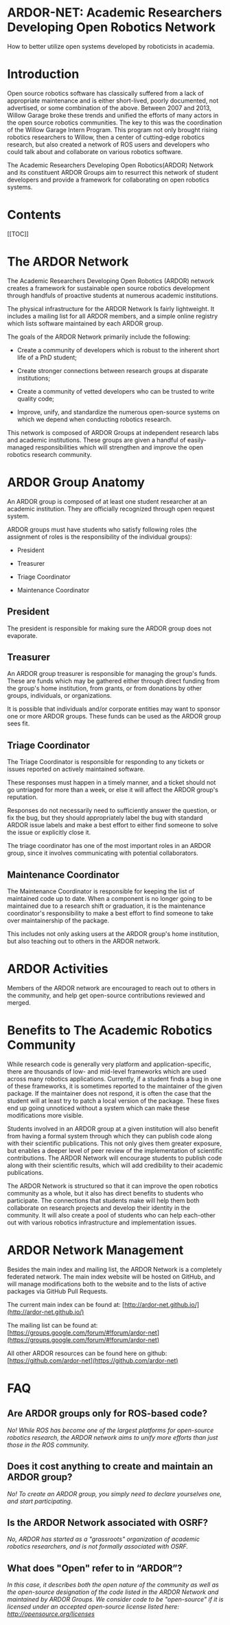 
ARDOR-NET: Academic Researchers Developing Open Robotics Network
================================================================

How to better utilize open systems developed by roboticists in academia.

# Introduction

Open source robotics software has classically suffered from a lack of appropriate maintenance and is either short-lived, poorly documented, not advertised, or some combination of the above. Between 2007 and 2013, Willow Garage broke these trends and unified the efforts of many actors in the open source robotics communities. The key to this was the coordination of the Willow Garage Intern Program. This program not only brought rising robotics researchers to Willow, then a center of cutting-edge robotics research, but also created a network of ROS users and developers who could talk about and collaborate on various robotics software.

The Academic Researchers Developing Open Robotics(ARDOR) Network and its constituent ARDOR Groups aim to resurrect this network of student developers and provide a framework for collaborating on open robotics systems.

# Contents

[[TOC]]

# The ARDOR Network

The Academic Researchers Developing Open Robotics (ARDOR) network creates a framework for sustainable open source robotics development through handfuls of proactive students at numerous academic institutions.

The physical infrastructure for the ARDOR Network Is fairly lightweight. It includes a mailing list for all ARDOR members, and a simple online registry which lists software maintained by each ARDOR group.

The goals of the ARDOR Network primarily include the following:

* Create a community of developers which is robust to the inherent short life of a PhD student;

* Create stronger connections between research groups at disparate institutions;

* Create a community of vetted developers who can be trusted to write quality code;

* Improve, unify, and standardize the numerous open-source systems on which we depend when conducting robotics research.

This network is composed of ARDOR Groups at independent research labs and academic institutions. These groups are given a handful of easily-managed responsibilities which will strengthen and improve the open robotics research community.

# ARDOR Group Anatomy

An ARDOR group is composed of at least one student researcher at an academic institution. They are officially recognized through open request system.

ARDOR groups must have students who satisfy following roles (the assignment of roles is the responsibility of the individual groups):

* President

* Treasurer

* Triage Coordinator

* Maintenance Coordinator

## President

The president is responsible for making sure the ARDOR group does not evaporate.

## Treasurer

An ARDOR group treasurer is responsible for managing the group's funds. These are funds which may be gathered either through direct funding from the group's home institution, from grants, or from donations by other groups, individuals, or organizations.

It is possible that individuals and/or corporate entities may want to sponsor one or more ARDOR groups. These funds can be used as the ARDOR group sees fit.

## Triage Coordinator

The Triage Coordinator is responsible for responding to any tickets or issues reported on actively maintained software.

These responses must happen in a timely manner, and a ticket should not go untriaged for more than a week, or else it will affect the ARDOR group's reputation.

Responses do not necessarily need to sufficiently answer the question, or fix the bug, but they should appropriately label the bug with standard ARDOR issue labels and make a best effort to either find someone to solve the issue or explicitly close it.

The triage coordinator has one of the most important roles in an ARDOR group, since it involves communicating with potential collaborators.

## Maintenance Coordinator

The Maintenance Coordinator is responsible for keeping the list of maintained code up to date. When a component is no longer going to be maintained due to a research shift or graduation, it is the maintenance coordinator's responsibility to make a best effort to find someone to take over maintainership of the package.

This includes not only asking users at the ARDOR group's home institution, but also teaching out to others in the ARDOR network.

# ARDOR Activities

Members of the ARDOR network are encouraged to reach out to others in the community, and help get open-source contributions reviewed and merged.

# Benefits to The Academic Robotics Community

While research code is generally very platform and application-specific, there are thousands of low- and mid-level frameworks which are used across many robotics applications. Currently, if a student finds a bug in one of these frameworks, it is sometimes reported to the maintainer of the given package. If the maintainer does not respond, it is often the case that the student will at least try to patch a local version of the package. These fixes end up going unnoticed without a system which can make these modifications more visible. 

Students involved in an ARDOR group at a given institution will also benefit from having a formal system through which they can publish code along with their scientific publications. This not only gives them greater exposure, but enables a deeper level of peer review of the implementation of scientific contributions. The ARDOR Network will encourage students to publish code along with their scientific results, which will add credibility to their academic publications. 

The ARDOR Network is structured so that it can improve the open robotics community as a whole, but it also has direct benefits to students who participate. The connections that students make will help them both collaborate on research projects and develop their identity in the community. It will also create a pool of students who can help each-other out with various robotics infrastructure and implementation issues.

# ARDOR Network Management

Besides the main index and mailing list, the ARDOR Network is a completely federated network. The main index website will be hosted on GitHub, and will manage modifications both to the website and to the lists of active packages via GitHub Pull Requests.

The current main index can be found at: [http://ardor-net.github.io/](http://ardor-net.github.io/)

The mailing list can be found at: [https://groups.google.com/forum/#!forum/ardor-net](https://groups.google.com/forum/#!forum/ardor-net)

All other ARDOR resources can be found here on github: [https://github.com/ardor-net](https://github.com/ardor-net)

# FAQ

## Are ARDOR groups only for ROS-based code?

*No! While ROS has become one of the largest platforms for open-source robotics research, the ARDOR network aims to unify more efforts than just those in the ROS community.*

## Does it cost anything to create and maintain an ARDOR group?

*No! To create an ARDOR group, you simply need to declare yourselves one, and start participating.*

## Is the ARDOR Network associated with OSRF?

*No, ARDOR has started as a "grassroots" organization of academic robotics researchers, and is not formally associated with OSRF.*

## What does "Open" refer to in “ARDOR”?

*In this case, it describes both the open nature of the community as well as the open-source designation of the code listed in the ARDOR Network and maintained by ARDOR Groups. We consider code to be "open-source" if it is licensed under an accepted open-source license listed here: http://opensource.org/licenses*
